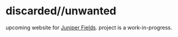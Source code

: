 # discarded//unwanted

upcoming website for [Juniper Fields](https://soundcloud.com/juniperfx). project is a work-in-progress.

